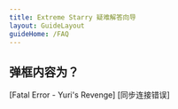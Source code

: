 ```yaml
---
title: Extreme Starry 疑难解答向导
layout: GuideLayout
guideHome: /FAQ
---
```


## 弹框内容为？

<GuideButton to="/FAQ/Problem/Dialog/FatalError">[Fatal Error - Yuri's Revenge]</GuideButton>
<GuideButton to="/FAQ/Problem/Dialog/SyncError">[同步连接错误]</GuideButton>
